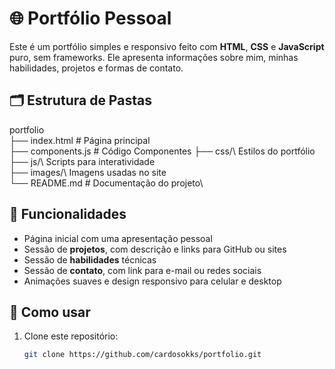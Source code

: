 # 🌐 Portfólio Pessoal

Este é um portfólio simples e responsivo feito com **HTML**, **CSS** e **JavaScript** puro, sem frameworks. Ele apresenta informações sobre mim, minhas habilidades, projetos e formas de contato.

## 🗂️ Estrutura de Pastas

portfolio \
├── index.html # Página principal\
├── components.js # Código Componentes
├── css/\ Estilos do portfólio\
├── js/\ Scripts para interatividade\
├── images/\ Imagens usadas no site\
└── README.md # Documentação do projeto\


## 🧩 Funcionalidades

- Página inicial com uma apresentação pessoal
- Sessão de **projetos**, com descrição e links para GitHub ou sites
- Sessão de **habilidades** técnicas
- Sessão de **contato**, com link para e-mail ou redes sociais
- Animações suaves e design responsivo para celular e desktop

## 🚀 Como usar

1. Clone este repositório:
   ```bash
   git clone https://github.com/cardosokks/portfolio.git
